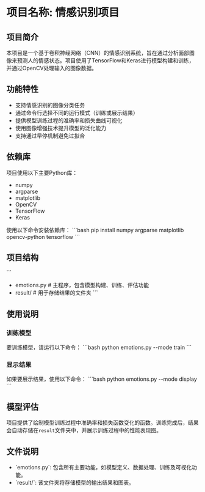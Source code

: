 
# 项目名称: 情感识别项目

## 项目简介
本项目是一个基于卷积神经网络（CNN）的情感识别系统，旨在通过分析面部图像来预测人的情感状态。项目使用了TensorFlow和Keras进行模型构建和训练，并通过OpenCV处理输入的图像数据。

## 功能特性
- 支持情感识别的图像分类任务
- 通过命令行选择不同的运行模式（训练或展示结果）
- 提供模型训练过程的准确率和损失曲线可视化
- 使用图像增强技术提升模型的泛化能力
- 支持通过早停机制避免过拟合

## 依赖库
项目使用以下主要Python库：
- numpy
- argparse
- matplotlib
- OpenCV
- TensorFlow
- Keras

使用以下命令安装依赖库：
\`\`\`bash
pip install numpy argparse matplotlib opencv-python tensorflow
\`\`\`

## 项目结构
\`\`\`
- emotions.py    # 主程序，包含模型构建、训练、评估功能
- result/        # 用于存储结果的文件夹
\`\`\`

## 使用说明
### 训练模型
要训练模型，请运行以下命令：
\`\`\`bash
python emotions.py --mode train
\`\`\`

### 显示结果
如果要展示结果，使用以下命令：
\`\`\`bash
python emotions.py --mode display
\`\`\`

## 模型评估
项目提供了绘制模型训练过程中准确率和损失函数变化的函数。训练完成后，结果会自动存储在`result`文件夹中，并展示训练过程中的性能表现图。

## 文件说明
- \`emotions.py\`: 包含所有主要功能，如模型定义、数据处理、训练及可视化功能。
- \`result/\`: 该文件夹将存储模型的输出结果和图表。

